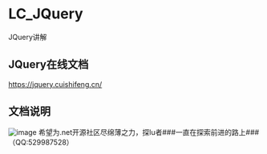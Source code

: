 # LC_JQuery
JQuery讲解

## JQuery在线文档
https://jquery.cuishifeng.cn/

## 文档说明
![image](https://user-images.githubusercontent.com/26539681/123720285-4d739500-d8b6-11eb-9181-e3a1b146b3f5.png)
希望为.net开源社区尽绵薄之力，探lu者###一直在探索前进的路上###（QQ:529987528）
